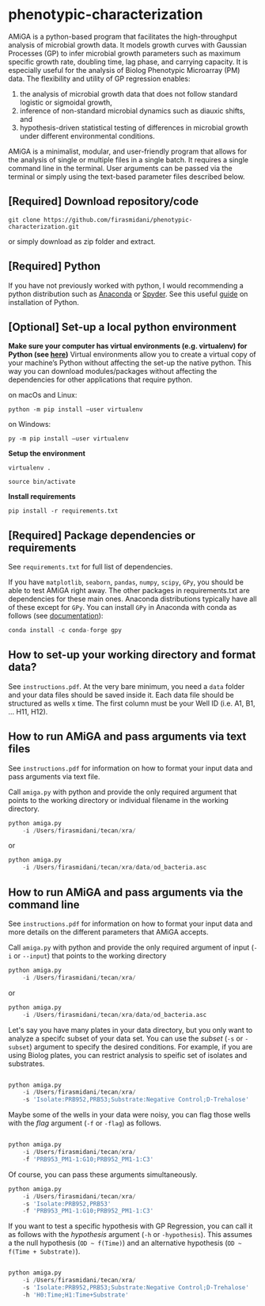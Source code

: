 # phenotypic-characterization

AMiGA is a python-based program that facilitates the high-throughput analysis of microbial growth data. It models growth curves with Gaussian Processes (GP) to infer microbial growth parameters such as maximum specific growth rate, doubling time, lag phase, and carrying capacity. It is especially useful for the analysis of Biolog Phenotypic Microarray (PM) data. The flexibility and utility of GP regression enables:
1. the analysis of microbial growth data that does not follow standard logistic or sigmoidal growth,
2. inference of non-standard microbial dynamics such as diauxic shifts, and
3. hypothesis-driven statistical testing of differences in microbial growth under different environmental conditions. 

AMiGA is a minimalist, modular, and user-friendly program that allows for the analysis of single or multiple files in a single batch. It requires a single command line in the terminal. User arguments can be passed via the terminal or simply using the text-based parameter files described below.

## [Required] Download repository/code 

```git clone https://github.com/firasmidani/phenotypic-characterization.git```

or simply download as zip folder and extract. 

## [Required] Python

If you have not previously worked with python, I would recommending a python distribution such as <a href="http://docs.continuum.io/anaconda/">Anaconda</a> or <a href="https://www.spyder-ide.org/">Spyder</a>. See this useful <a href="https://fangohr.github.io/blog/installation-of-python-spyder-numpy-sympy-scipy-pytest-matplotlib-via-anaconda.html">guide</a> on installation of Python.

## [Optional] Set-up a local python environment 

**Make sure your computer has virtual environments (e.g. virtualenv) for Python (see <a href="https://packaging.python.org/guides/installing-using-pip-and-virtual-environments/">here</a>)**
Virtual environments allow you to create a virtual copy of your machine’s Python without affecting the set-up the native python. This way you can download modules/packages without affecting the dependencies for other applications that require python.

on macOs and Linux: 

```python -m pip install —user virtualenv```

on Windows: 

```py -m pip install —user virtualenv```

**Setup the environment**

```virtualenv .```

```source bin/activate``` 

**Install requirements**

```pip install -r requirements.txt```

## [Required] Package dependencies or requirements

See `requirements.txt` for full list of dependencies. 

If you have `matplotlib`, `seaborn`, `pandas`, `numpy`, `scipy`, `GPy`, you should be able to test AMiGA right away. The other packages in requirements.txt are dependencies for these main ones. Anaconda distributions typically have all of these except for `GPy`. You can install `GPy` in Anaconda with conda as follows (see <a href="https://docs.anaconda.com/anaconda/user-guide/tasks/install-packages/">documentation</a>):

```python
conda install -c conda-forge gpy
```

## How to set-up your working directory and format data?

See `instructions.pdf`. At the very bare minimum, you need a ```data``` folder and your data files should be saved inside it. Each data file should be structured as wells x time. The first column must be your Well ID (i.e. A1, B1, ... H11, H12).

## How to run AMiGA and pass arguments via text files

See `instructions.pdf` for information on how to format your input data and pass arguments via text file. 

Call ```amiga.py``` with python and provide the only required argument that points to the working directory or individual filename in the working directory.

```python
python amiga.py 
	-i /Users/firasmidani/tecan/xra/ 
```
or
```python
python amiga.py 
	-i /Users/firasmidani/tecan/xra/data/od_bacteria.asc
```

## How to run AMiGA and pass arguments via the command line

See ```instructions.pdf``` for information on how to format your input data and more details on the different parameters that AMiGA accepts.

Call ```amiga.py``` with python and provide the only required argument of input (```-i``` or ```--input```) that points to the working directory

```python
python amiga.py 
	-i /Users/firasmidani/tecan/xra/ 
```
or
```python
python amiga.py 
	-i /Users/firasmidani/tecan/xra/data/od_bacteria.asc
````

Let's say you have many plates in your data directory, but you only want to  analyze a specifc subset of your data set. You can use the *subset* (```-s``` or ```-subset```) argument to specify the desired conditions. For example, if you are using Biolog plates, you can restrict analysis to speific set of isolates and substrates.

```python

python amiga.py 
	-i /Users/firasmidani/tecan/xra/ 
	-s 'Isolate:PRB952,PRB53;Substrate:Negative Control;D-Trehalose'
```

Maybe some of the wells in your data were noisy, you can flag those wells with the *flag* argument (```-f``` or ```-flag```) as follows. 

```python

python amiga.py 
	-i /Users/firasmidani/tecan/xra/ 
	-f 'PRB953_PM1-1:G10;PRB952_PM1-1:C3'
```

Of course, you can pass these arguments simultaneously.

```python
python amiga.py 
	-i /Users/firasmidani/tecan/xra/ 
	-s 'Isolate:PRB952,PRB53'
	-f 'PRB953_PM1-1:G10;PRB952_PM1-1:C3'
```

If you want to test a specific hypothesis with GP Regression, you can call it as follows with the *hypothesis* argument (```-h``` or ```-hypothesis```). This assumes a the null hypothesis (```OD ~ f(Time)```) and an alternative hypothesis (```OD ~ f(Time + Substrate)```).
```python

python amiga.py 
	-i /Users/firasmidani/tecan/xra/ 
	-s 'Isolate:PRB952,PRB53;Substrate:Negative Control;D-Trehalose'
	-h 'H0:Time;H1:Time+Substrate'
```


